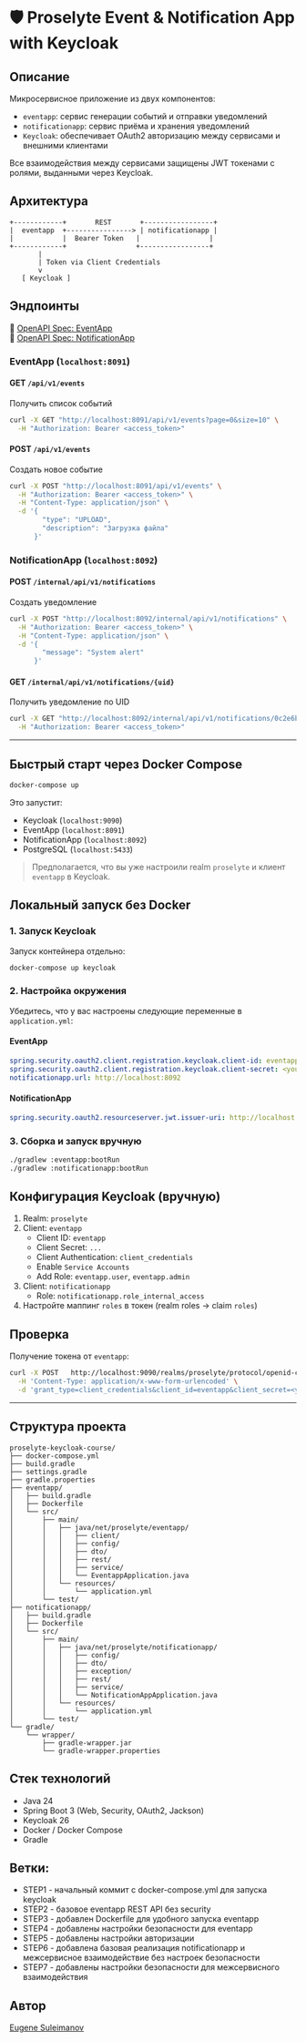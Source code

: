 # 🛡️ Proselyte Event & Notification App with Keycloak

## Описание

Микросервисное приложение из двух компонентов:

- `eventapp`: сервис генерации событий и отправки уведомлений
- `notificationapp`: сервис приёма и хранения уведомлений
- `Keycloak`: обеспечивает OAuth2 авторизацию между сервисами и внешними клиентами

Все взаимодействия между сервисами защищены JWT токенами с ролями, выданными через Keycloak.

## Архитектура

```
+------------+       REST       +-----------------+
|  eventapp  +----------------> | notificationapp |
|            |  Bearer Token   |                 |
+------------+                 +-----------------+
       |
       | Token via Client Credentials
       v
   [ Keycloak ]
```

## Эндпоинты

🔗 [OpenAPI Spec: EventApp](eventapp/openapi.yml)  
🔗 [OpenAPI Spec: NotificationApp](notificationapp/openapi.yml)

### EventApp (`localhost:8091`)

#### GET `/api/v1/events`
Получить список событий

```bash
curl -X GET "http://localhost:8091/api/v1/events?page=0&size=10" \
  -H "Authorization: Bearer <access_token>"
```

#### POST `/api/v1/events`
Создать новое событие

```bash
curl -X POST "http://localhost:8091/api/v1/events" \
  -H "Authorization: Bearer <access_token>" \
  -H "Content-Type: application/json" \
  -d '{
        "type": "UPLOAD",
        "description": "Загрузка файла"
      }'
```

### NotificationApp (`localhost:8092`)

#### POST `/internal/api/v1/notifications`
Создать уведомление

```bash
curl -X POST "http://localhost:8092/internal/api/v1/notifications" \
  -H "Authorization: Bearer <access_token>" \
  -H "Content-Type: application/json" \
  -d '{
        "message": "System alert"
      }'
```

#### GET `/internal/api/v1/notifications/{uid}`
Получить уведомление по UID

```bash
curl -X GET "http://localhost:8092/internal/api/v1/notifications/0c2e6bde-d45d-4b2b-9c67-45fd5b5e0d3e" \
  -H "Authorization: Bearer <access_token>"
```

---

## Быстрый старт через Docker Compose

```bash
docker-compose up
```

Это запустит:
- Keycloak (`localhost:9090`)
- EventApp (`localhost:8091`)
- NotificationApp (`localhost:8092`)
- PostgreSQL (`localhost:5433`)

> Предполагается, что вы уже настроили realm `proselyte` и клиент `eventapp` в Keycloak.

## Локальный запуск без Docker

### 1. Запуск Keycloak

Запуск контейнера отдельно:
```bash
docker-compose up keycloak
```

### 2. Настройка окружения

Убедитесь, что у вас настроены следующие переменные в `application.yml`:

#### EventApp
```yaml
spring.security.oauth2.client.registration.keycloak.client-id: eventapp
spring.security.oauth2.client.registration.keycloak.client-secret: <your-secret>
notificationapp.url: http://localhost:8092
```

#### NotificationApp
```yaml
spring.security.oauth2.resourceserver.jwt.issuer-uri: http://localhost:9090/realms/proselyte
```

### 3. Сборка и запуск вручную

```bash
./gradlew :eventapp:bootRun
./gradlew :notificationapp:bootRun
```

## Конфигурация Keycloak (вручную)

1. Realm: `proselyte`
2. Client: `eventapp`
   - Client ID: `eventapp`
   - Client Secret: `...`
   - Client Authentication: `client_credentials`
   - Enable `Service Accounts`
   - Add Role: `eventapp.user`, `eventapp.admin`
3. Client: `notificationapp`
   - Role: `notificationapp.role_internal_access`
4. Настройте маппинг `roles` в токен (realm roles → claim `roles`)

## Проверка

Получение токена от `eventapp`:
```bash
curl -X POST   http://localhost:9090/realms/proselyte/protocol/openid-connect/token \
  -H 'Content-Type: application/x-www-form-urlencoded' \
  -d 'grant_type=client_credentials&client_id=eventapp&client_secret=<your-secret>'
```

---

## Структура проекта

```
proselyte-keycloak-course/
├── docker-compose.yml
├── build.gradle
├── settings.gradle
├── gradle.properties
├── eventapp/
│   ├── build.gradle
│   ├── Dockerfile
│   └── src/
│       ├── main/
│       │   ├── java/net/proselyte/eventapp/
│       │   │   ├── client/
│       │   │   ├── config/
│       │   │   ├── dto/
│       │   │   ├── rest/
│       │   │   ├── service/
│       │   │   └── EventappApplication.java
│       │   └── resources/
│       │       └── application.yml
│       └── test/
├── notificationapp/
│   ├── build.gradle
│   ├── Dockerfile
│   └── src/
│       ├── main/
│       │   ├── java/net/proselyte/notificationapp/
│       │   │   ├── config/
│       │   │   ├── dto/
│       │   │   ├── exception/
│       │   │   ├── rest/
│       │   │   ├── service/
│       │   │   └── NotificationAppApplication.java
│       │   └── resources/
│       │       └── application.yml
│       └── test/
└── gradle/
    └── wrapper/
        ├── gradle-wrapper.jar
        └── gradle-wrapper.properties
```

## Стек технологий
- Java 24
- Spring Boot 3 (Web, Security, OAuth2, Jackson)
- Keycloak 26
- Docker / Docker Compose
- Gradle

## Bетки:
- STEP1 - начальный коммит с docker-compose.yml для запуска keycloak
- STEP2 - базовое eventapp REST API без security
- STEP3 - добавлен Dockerfile для удобного запуска eventapp
- STEP4 - добавлены настройки безопасности для eventapp
- STEP5 - добавлены настройки авторизации
- STEP6 - добавлена базовая реализация notificationapp и межсервисное взаимодействие без настроек безопасности
- STEP7 - добавлены настройки безопасности для межсервисного взаимодействия 

## Автор
[Eugene Suleimanov](https://github.com/proselytear)
